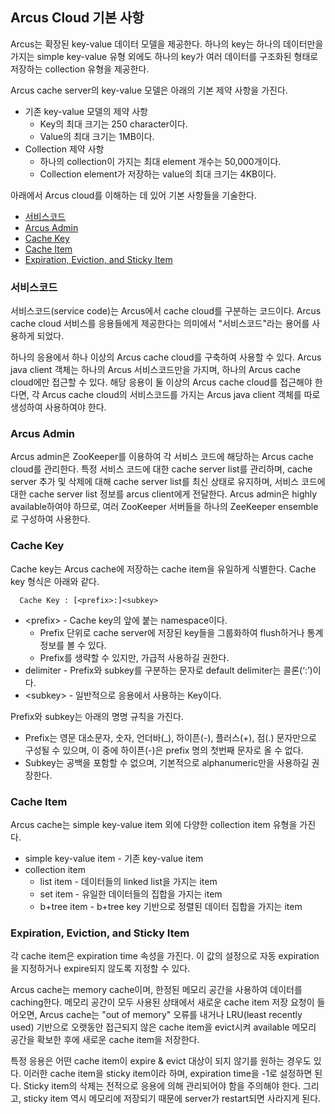 ## Arcus Cloud 기본 사항

Arcus는 확장된 key-value 데이터 모델을 제공한다.
하나의 key는 하나의 데이터만을 가지는 simple key-value 유형 외에도
하나의 key가 여러 데이터를 구조화된 형태로 저장하는 collection 유형을 제공한다.

Arcus cache server의 key-value 모델은 아래의 기본 제약 사항을 가진다.

- 기존 key-value 모델의 제약 사항
  - Key의 최대 크기는 250 character이다.
  - Value의 최대 크기는 1MB이다.
- Collection 제약 사항
  - 하나의 collection이 가지는 최대 element 개수는 50,000개이다.
  - Collection element가 저장하는 value의 최대 크기는 4KB이다.


아래에서 Arcus cloud를 이해하는 데 있어 기본 사항들을 기술한다.

- [서비스코드](01-arcus-cloud-basics.md#%EC%84%9C%EB%B9%84%EC%8A%A4%EC%BD%94%EB%93%9C)
- [Arcus Admin](01-arcus-cloud-basics.md#arcus-admin)
- [Cache Key](01-arcus-cloud-basics.md#cache-key)
- [Cache Item](01-arcus-cloud-basics.md#cache-item)
- [Expiration, Eviction, and Sticky Item](01-arcus-cloud-basics.md#expiration-eviction-and-sticky-item)


### 서비스코드

서비스코드(service code)는 Arcus에서 cache cloud를 구분하는 코드이다. 
Arcus cache cloud 서비스를 응용들에게 제공한다는 의미에서 "서비스코드"라는 용어를 사용하게 되었다.

하나의 응용에서 하나 이상의 Arcus cache cloud를 구축하여 사용할 수 있다.
Arcus java client 객체는 하나의 Arcus 서비스코드만을 가지며, 하나의 Arcus cache cloud에만 접근할 수 있다.
해당 응용이 둘 이상의 Arcus cache cloud를 접근해야 한다면,
각 Arcus cache cloud의 서비스코드를 가지는 Arcus java client 객체를 따로 생성하여 사용하여야 한다.

### Arcus Admin

Arcus admin은 ZooKeeper를 이용하여 각 서비스 코드에 해당하는 Arcus cache cloud를 관리한다.
특정 서비스 코드에 대한 cache server list를 관리하며,
cache server 추가 및 삭제에 대해 cache server list를 최신 상태로 유지하며,
서비스 코드에 대한 cache server list 정보를 arcus client에게 전달한다.
Arcus admin은 highly available하여야 하므로, 
여러 ZooKeeper 서버들을 하나의 ZeeKeeper ensemble로 구성하여 사용한다.

### Cache Key

Cache key는 Arcus cache에 저장하는 cache item을 유일하게 식별한다. Cache key 형식은 아래와 같다.

```
  Cache Key : [<prefix>:]<subkey>
```

- \<prefix\> - Cache key의 앞에 붙는 namespace이다.
  - Prefix 단위로 cache server에 저장된 key들을 그룹화하여 flush하거나 통계 정보를 볼 수 있다.
  - Prefix를 생략할 수 있지만, 가급적 사용하길 권한다.
- delimiter - Prefix와 subkey를 구분하는 문자로 default delimiter는 콜론(‘:’)이다.
- \<subkey\> - 일반적으로 응용에서 사용하는 Key이다.

Prefix와 subkey는 아래의 명명 규칙을 가진다.

- Prefix는 영문 대소문자, 숫자, 언더바(_), 하이픈(-), 플러스(+), 점(.) 문자만으로 구성될 수 있으며,
  이 중에 하이픈(-)은 prefix 명의 첫번째 문자로 올 수 없다.
- Subkey는 공백을 포함할 수 없으며, 기본적으로 alphanumeric만을 사용하길 권장한다.

### Cache Item

Arcus cache는 simple key-value item 외에 다양한 collection item 유형을 가진다.

- simple key-value item - 기존 key-value item
- collection item
  - list item - 데이터들의 linked list을 가지는 item
  - set item - 유일한 데이터들의 집합을 가지는 item
  - b+tree item - b+tree key 기반으로 정렬된 데이터 집합을 가지는 item

### Expiration, Eviction, and Sticky Item

각 cache item은 expiration time 속성을 가진다.
이 값의 설정으로 자동 expiration을 지정하거나 expire되지 않도록 지정할 수 있다.

Arcus cache는 memory cache이며, 한정된 메모리 공간을 사용하여 데이터를 caching한다.
메모리 공간이 모두 사용된 상태에서 새로운 cache item 저장 요청이 들어오면,
Arcus cache는 "out of memory" 오류를 내거나
LRU(least recently used) 기반으로 오랫동안 접근되지 않은 cache item을 evict시켜
available 메모리 공간을 확보한 후에 새로운 cache item을 저장한다.

특정 응용은 어떤 cache item이 expire & evict 대상이 되지 않기를 원하는 경우도 있다.
이러한 cache item을 sticky item이라 하며, expiration time을 -1로 설정하면 된다.
Sticky item의 삭제는 전적으로 응용에 의해 관리되어야 함을 주의해야 한다.
그리고, sticky item 역시 메모리에 저장되기 때문에 server가 restart되면 사라지게 된다.

